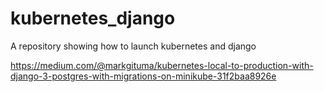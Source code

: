 # kubernetes_django
A repository showing how to launch kubernetes and django

https://medium.com/@markgituma/kubernetes-local-to-production-with-django-3-postgres-with-migrations-on-minikube-31f2baa8926e
